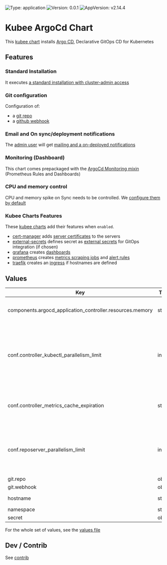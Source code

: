 

[//]: # (README.md generated by gotmpl. DO NOT EDIT.)

![Type: application](https://img.shields.io/badge/Type-application-informational?style=flat-square) ![Version: 0.0.1](https://img.shields.io/badge/Version-0.0.1-informational?style=flat-square) ![AppVersion: v2.14.4](https://img.shields.io/badge/AppVersion-v2.14.4-informational?style=flat-square)

# Kubee ArgoCd Chart

This [kubee chart](https://github.com/EraldyHq/kubee/blob/main/docs/site/kubee-helmet-chart.md) installs [Argo CD](https://argo-cd.readthedocs.io/), Declarative GitOps CD for Kubernetes

## Features

### Standard Installation
It executes [a standard installation with cluster-admin access](https://argo-cd.readthedocs.io/en/stable/operator-manual/installation/#non-high-availability)

### Git configuration

Configuration of:
  * a [git repo](https://argo-cd.readthedocs.io/en/stable/operator-manual/argocd-repositories-yaml/)
  * a [github webhook](https://argo-cd.readthedocs.io/en/latest/operator-manual/webhook/)

### Email and On sync/deployment notifications

The [admin user](https://github.com/EraldyHq/kubee/blob/main/docs/site/admin-user.md)
 will get [mailing and a on-deployed notifications](https://argo-cd.readthedocs.io/en/stable/operator-manual/notifications)

### Monitoring (Dashboard)

This chart comes prepackaged with the [ArgoCd Monitoring mixin](https://monitoring.mixins.dev/argo-cd-2/) (Prometheus Rules and Dashboards)
 
### CPU and memory control
CPU and memory spike on Sync needs to be controlled. We [configure them by default](docs/argocd-cpu-memory-spikes.md)

### Kubee Charts Features

  These [kubee charts](https://github.com/EraldyHq/kubee/blob/main/docs/site/kubee-helmet-chart.md) add their features when `enabled`.

* [cert-manager](https://github.com/EraldyHq/kubee/blob/main/charts/cert-manager/README.md) adds [server certificates](https://cert-manager.io/docs/usage/certificate/) to the servers
* [external-secrets](https://github.com/EraldyHq/kubee/blob/main/charts/external-secrets/README.md) defines secret as [external secrets](https://external-secrets.io/latest/introduction/getting-started/#create-your-first-externalsecret) for GitOps integration (if chosen)
* [grafana](https://github.com/EraldyHq/kubee/blob/main/charts/grafana/README.md) creates [dashboards](https://grafana.com/grafana/dashboards/)
* [prometheus](https://github.com/EraldyHq/kubee/blob/main/charts/prometheus/README.md) creates [metrics scraping jobs](https://prometheus.io/docs/concepts/jobs_instances/) and [alert rules](https://prometheus.io/docs/prometheus/latest/configuration/alerting_rules/)
* [traefik](https://github.com/EraldyHq/kubee/blob/main/charts/traefik/README.md) creates an [ingress](https://kubernetes.io/docs/concepts/services-networking/ingress/) if hostnames are defined

## Values

| Key | Type | Default | Description |
|-----|------|---------|-------------|
| components.argocd_application_controller.resources.memory | string | `"400Mi"` | Controller Memory. The controller may go out of hand with memory Works at 238 and peak at 370 |
| conf.controller_kubectl_parallelism_limit | int | `1` | Control the `--kubectl-parallelism-limit` parameters of [argocd-application-controller](https://argo-cd.readthedocs.io/en/stable/operator-manual/server-commands/argocd-application-controller/) Number of allowed concurrent kubectl fork/execs. Any value less the 1 means no limit. (default 20) We change the default to [avoid CPU spike](https://github.com/argoproj/argo-cd/discussions/6964#discussioncomment-1164100) |
| conf.controller_metrics_cache_expiration | string | `"24h0m0s"` | Control the `--metrics-cache-expiration duration` parameter (disabled  by default. e.g. 24h0m0s) of [argocd-application-controller](https://argo-cd.readthedocs.io/en/stable/operator-manual/server-commands/argocd-application-controller/) As recommended [here](https://argo-cd.readthedocs.io/en/stable/operator-manual/metrics/#application-controller-metrics) |
| conf.reposerver_parallelism_limit | int | `1` | Control the `reposerver.parallelism.limit` parameter [argocd-repo-server](https://argo-cd.readthedocs.io/en/stable/operator-manual/server-commands/argocd-repo-server/) Limit on number of concurrent manifests generate requests (manifest tool invocations) We change the default to avoid [CPU spike](https://github.com/argoproj/argo-cd/discussions/6964#discussioncomment-1164100) |
| git.repo | object | `{"password":"","url":"","username":""}` | [Git Repo](https://argo-cd.readthedocs.io/en/stable/operator-manual/argocd-repositories-yaml/) |
| git.webhook | object | `{"password":"","secret":"","service":"github","username":"","uuid":""}` | [WebHook auth](https://argo-cd.readthedocs.io/en/latest/operator-manual/webhook/) |
| hostname | string | `""` | The argocd hostname (if not empty, an ingress is created) |
| namespace | string | `"argocd"` | Namespace |
| secret | object | `{"kind":"Secret"}` | Kind of secret generated |

For the whole set of values, see the [values file](values.yaml)

## Dev / Contrib

See [contrib](contrib.md)